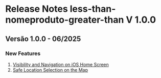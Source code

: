 # Release Notes less-than-nomeproduto-greater-than V 1.0.0

## **Versão 1.0.0 - 06/2025**


### **New Features**

1. [Visibility and Navigation on iOS Home Screen](Visibility-And-Navigation-On-Ios-Home-Screen.md)
2. [Safe Location Selection on the Map](Safe-Location-Selection-On-The-Map.md)
